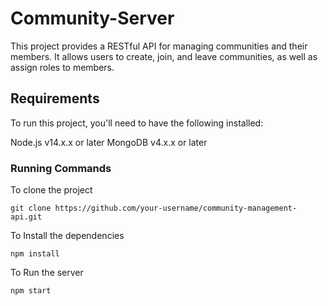 # Community-Server

This project provides a RESTful API for managing communities and their members. It allows users to create, join, and leave communities, as well as assign roles to members.

## Requirements

To run this project, you'll need to have the following installed:

Node.js v14.x.x or later
MongoDB v4.x.x or later

### Running Commands

To clone the project
```
git clone https://github.com/your-username/community-management-api.git
```


To Install the dependencies
```
npm install
```
To Run the server
```
npm start
```
